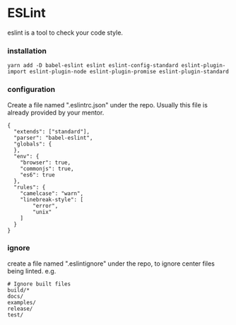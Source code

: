 # ESLint

eslint is a tool to check your code style.

### installation

```
yarn add -D babel-eslint eslint eslint-config-standard eslint-plugin-import eslint-plugin-node eslint-plugin-promise eslint-plugin-standard
```

### configuration

Create a file named ".eslintrc.json" under the repo. Usually this file is already provided by your mentor.

```
{
  "extends": ["standard"],
  "parser": "babel-eslint",
  "globals": {
  },
  "env": {
    "browser": true,
    "commonjs": true,
    "es6": true
  },
  "rules": {
    "camelcase": "warn",
    "linebreak-style": [
        "error",
        "unix"
    ]
  }
}
```

### ignore

create a file named ".eslintignore" under the repo, to ignore center files being linted. e.g.

```
# Ignore built files
build/*
docs/
examples/
release/
test/
```




